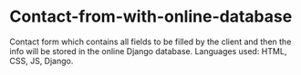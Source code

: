 # Contact-from-with-online-database
Contact form which contains all fields to be filled by the client and then the info will be stored in the online Django database. Languages used: HTML, CSS, JS, Django.
